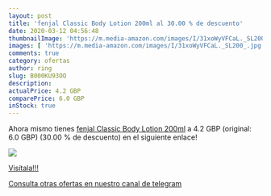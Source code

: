 ```yaml
---
layout: post
title: 'fenjal Classic Body Lotion 200ml al 30.00 % de descuento'
date: 2020-03-12 04:56:48
thumbnailImage: 'https://m.media-amazon.com/images/I/31xoWyVFCaL._SL200_.jpg'
images: [ 'https://m.media-amazon.com/images/I/31xoWyVFCaL._SL200_.jpg' ]
comments: true
category: ofertas
author: ring
slug: B000KU93OO
description:
actualPrice: 4.2 GBP
comparePrice: 6.0 GBP
inStock: true
---
```


Ahora mismo tienes [fenjal Classic Body Lotion 200ml](https://www.amazon.com/dp/B000KU93OO/?tag=redken08-20) a 4.2 GBP (original: 6.0 GBP) (30.00 %  de descuento) en el siguiente enlace!

[![](https://m.media-amazon.com/images/I/31xoWyVFCaL._SL200_.jpg)](https://www.amazon.com/dp/B000KU93OO/?tag=redken08-20)

[Visítala!!!](https://www.amazon.com/dp/B000KU93OO/?tag=redken08-20)

[Consulta otras ofertas en nuestro canal de telegram](https://t.me/s/ofertas25)

